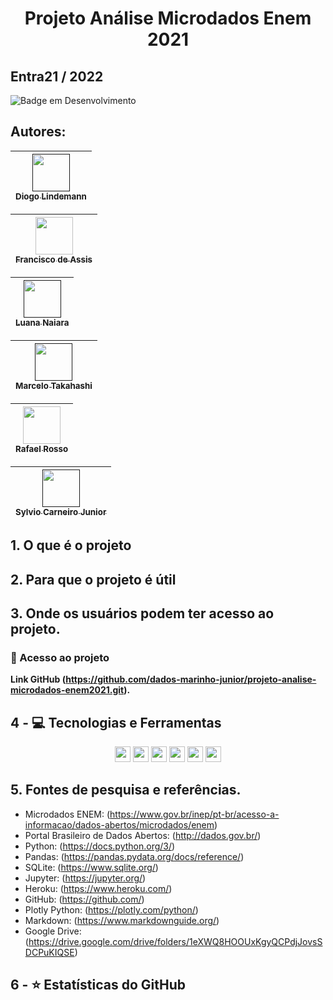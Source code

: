 <h1 align="center">Projeto Análise Microdados Enem 2021</h1>

## Entra21 / 2022

![Badge em Desenvolvimento](http://img.shields.io/static/v1?label=STATUS&message=EM%20DESENVOLVIMENTO&color=GREEN&style=for-the-badge)

## Autores:
| [<img src="" width=60><br><sub>Diogo Lindemann </sub>]()
| :---: |

| [<img src="https://avatars.githubusercontent.com/u/104402499?s=400&u=968d41c0f8eac46ed7957638e0b71dc64470d517&v=4" width=60><br><sub>Francisco de Assis</sub>](https://github.com/dados-marinho-junior.git)
| :---: |

| [<img src="" width=60><br><sub>Luana Naiara</sub>]()
| :---: |

| [<img src="" width=60><br><sub>Marcelo Takahashi</sub>]()
| :---: |

| [<img src="https://avatars.githubusercontent.com/u/104105033?v=4" width=60><br><sub>Rafael Rosso</sub>](https://github.com/RafaelRosso)
| :---: |

| [<img src="" width=60><br><sub>Sylvio Carneiro Junior</sub>]()
| :---: |









## 1. O que é o projeto

## 2. Para que o projeto é útil

## 3. Onde os usuários podem ter acesso ao projeto.
   ### 📁 Acesso ao projeto
**Link GitHub (https://github.com/dados-marinho-junior/projeto-analise-microdados-enem2021.git).**
<span align="center">

## 4 - 💻 Tecnologias e Ferramentas
<p align="center">
    <img src="https://img.shields.io/badge/python-3670A0?style=for-the-badge&logo=python&logoColor=ffdd54" height="25"/>
    <img src="https://img.shields.io/badge/sqlite-%2307405e.svg?style=for-the-badge&logo=sqlite&logoColor=white" height="25"/>
    <img src="https://img.shields.io/badge/github-%23121011.svg?style=for-the-badge&logo=github&logoColor=white" height="25"/>
    <img src="https://img.shields.io/badge/jupyter-%23FA0F00.svg?style=for-the-badge&logo=jupyter&logoColor=white" height="25"/>
    <img src="https://img.shields.io/badge/Visual%20Studio%20Code-0078d7.svg?style=for-the-badge&logo=visual-studio-code&logoColor=white" height="25"/>
    <img src="https://img.shields.io/badge/heroku-%23430098.svg?style=for-the-badge&logo=heroku&logoColor=white" height="25"/>

## 5. Fontes de pesquisa e referências.
  - Microdados ENEM: (https://www.gov.br/inep/pt-br/acesso-a-informacao/dados-abertos/microdados/enem)
  - Portal Brasileiro de Dados Abertos: (http://dados.gov.br/)
  - Python: (https://docs.python.org/3/)
  - Pandas: (https://pandas.pydata.org/docs/reference/)
  - SQLite: (https://www.sqlite.org/)
  - Jupyter: (https://jupyter.org/)
  - Heroku: (https://www.heroku.com/)
  - GitHub: (https://github.com/)
  - Plotly Python: (https://plotly.com/python/)
  - Markdown: (https://www.markdownguide.org/)
  - Google Drive: (https://drive.google.com/drive/folders/1eXWQ8HOOUxKgyQCPdjJovsSDCPuKIQSE)
  

## 6 - ⭐ Estatísticas do GitHub
<p align = "centro">
  <img src = "">
  <img src = "">
</p>


